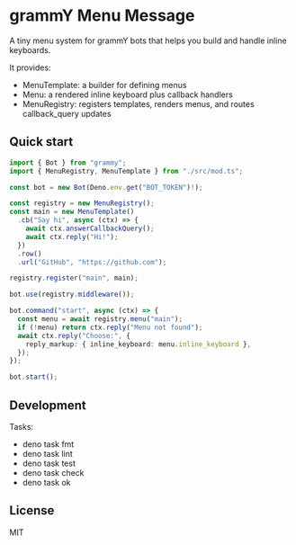 # grammY Menu Message

A tiny menu system for grammY bots that helps you build and handle inline keyboards.

It provides:

- MenuTemplate: a builder for defining menus
- Menu: a rendered inline keyboard plus callback handlers
- MenuRegistry: registers templates, renders menus, and routes callback_query updates

## Quick start

```ts
import { Bot } from "grammy";
import { MenuRegistry, MenuTemplate } from "./src/mod.ts";

const bot = new Bot(Deno.env.get("BOT_TOKEN")!);

const registry = new MenuRegistry();
const main = new MenuTemplate()
  .cb("Say hi", async (ctx) => {
    await ctx.answerCallbackQuery();
    await ctx.reply("Hi!");
  })
  .row()
  .url("GitHub", "https://github.com");

registry.register("main", main);

bot.use(registry.middleware());

bot.command("start", async (ctx) => {
  const menu = await registry.menu("main");
  if (!menu) return ctx.reply("Menu not found");
  await ctx.reply("Choose:", {
    reply_markup: { inline_keyboard: menu.inline_keyboard },
  });
});

bot.start();
```

## Development

Tasks:

- deno task fmt
- deno task lint
- deno task test
- deno task check
- deno task ok

## License

MIT
